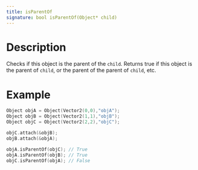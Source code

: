 ```yaml
---
title: isParentOf
signature: bool isParentOf(Object* child)
---
```


# Description
Checks if this object is the parent of the `child`. Returns true if this object is the parent of `child`, or the parent of the parent of `child`, etc.

# Example
``` c++
Object objA = Object(Vector2(0,0),"objA");
Object objB = Object(Vector2(1,1),"objB");
Object objC = Object(Vector2(2,2),"objC");

objC.attach(&objB);
objB.attach(&objA);

objA.isParentOf(objC); // True
objA.isParentOf(objB); // True
objC.isParentOf(objA); // False
```
